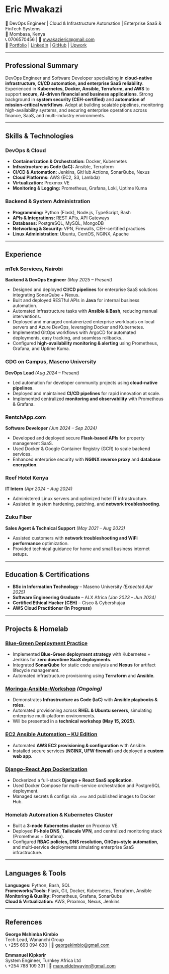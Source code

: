# **Eric Mwakazi**
🔧  DevOps Engineer | Cloud & Infrastructure Automation | Enterprise SaaS & FinTech Systems  
📍 Mombasa, Kenya  
📞 0706570456 | 📧 mwakazieric@gmail.com  
🔗 [Portfolio](https://mwakazieric.vercel.app) | [LinkedIn](https://www.linkedin.com/in/eric-mwakazi) | [GitHub](https://github.com/eric-mwakazi) | [Upwork](https://www.upwork.com/freelancers/~010f6f117ec8ade48c?mp_source=share)

---

## **Professional Summary**

DevOps Engineer and Software Developer specializing in **cloud-native infrastructure, CI/CD automation, and enterprise SaaS reliability**. Experienced in **Kubernetes, Docker, Ansible, Terraform, and AWS** to support **secure, AI-driven financial and business applications**. Strong background in **system security (CEH-certified)** and **automation of mission-critical workflows**. Adept at building scalable pipelines, monitoring high-availability systems, and securing enterprise operations across finance, SaaS, and multi-industry environments.

---

## **Skills & Technologies**

### DevOps & Cloud
- **Containerization & Orchestration:** Docker, Kubernetes  
- **Infrastructure as Code (IaC):** Ansible, Terraform  
- **CI/CD & Automation:** Jenkins, GitHub Actions, SonarQube, Nexus  
- **Cloud Platforms:** AWS (EC2, S3, Lambda)  
- **Virtualization:** Proxmox VE  
- **Monitoring & Logging:** Prometheus, Grafana, Loki, Uptime Kuma  

### Backend & System Administration
- **Programming:** Python (Flask), Node.js, TypeScript, Bash  
- **APIs & Integrations:** REST APIs, API Gateways  
- **Databases:** PostgreSQL, MySQL, MongoDB  
- **Networking & Security:** VPN, Firewalls, CEH-certified practices  
- **Linux Administration:** Ubuntu, CentOS, NGINX, Apache  

---

## **Experience**

### **mTek Services, Nairobi**  
**Backend & DevOps Engineer** *(May 2025 – Present)*  
- Designed and deployed **CI/CD pipelines** for enterprise SaaS solutions integrating SonarQube + Nexus.  
- Built and deployed RESTful APIs in **Java** for internal business automation.  
- Automated infrastructure tasks with **Ansible & Bash**, reducing manual interventions.  
- Deployed and managed containerized enterprise workloads on local servers and Azure DevOps, leveraging Docker and Kubernetes.
- Implemented GitOps workflows with ArgoCD for automated deployments, easy tracking, and seamless rollbacks..  
- Configured **high-availability monitoring & alerting** using Prometheus, Grafana, and Uptime Kuma.  

### **GDG on Campus, Maseno University**  
**DevOps Lead** *(Aug 2024 – Present)*  
- Led automation for developer community projects using **cloud-native pipelines**.  
- Deployed and maintained **CI/CD pipelines** for rapid innovation at scale.  
- Implemented centralized **monitoring and observability** with Prometheus & Grafana.  

### **RentchApp.com**  
**Software Developer** *(Jun 2024 – Sep 2024)*  
- Developed and deployed secure **Flask-based APIs** for property management SaaS.  
- Used Docker & Google Container Registry (GCR) to scale backend services.  
- Enhanced enterprise security with **NGINX reverse proxy** and **database encryption**.  

### **Reef Hotel Kenya**  
**IT Intern** *(Apr 2024 – Aug 2024)*  
- Administered Linux servers and optimized hotel IT infrastructure.  
- Assisted in system hardening, patching, and **network troubleshooting**.  

### **Zuku Fiber**  
**Sales Agent & Technical Support** *(May 2021 – Aug 2023)*  
- Assisted customers with **network troubleshooting and WiFi performance** optimization.  
- Provided technical guidance for home and small business internet setups.  

---

## **Education & Certifications**

- **BSc in Information Technology** – Maseno University *(Expected Apr 2025)*  
- **Software Engineering Graduate** – ALX Africa *(Jan 2023 – Jun 2024)*  
- **Certified Ethical Hacker (CEH)** – Cisco & Cybershujaa  
- **AWS Cloud Practitioner (In Progress)**  

---

## **Projects & Homelab**

### [Blue-Green Deployment Practice](https://github.com/eric-mwakazi/Blue-Green-Deploy-Practice)  
- Implemented **Blue-Green deployment strategy** with Kubernetes + Jenkins for **zero downtime SaaS deployments**.  
- Integrated **SonarQube** for static code analysis and **Nexus** for artifact lifecycle management.  
- Automated infrastructure provisioning using **Terraform** and **Ansible**.  

### [Moringa-Ansible-Workshop](https://github.com/eric-mwakazi/Moringa-Ansible-workshop) *(Ongoing)*  
- Demonstrates **Infrastructure as Code (IaC)** with **Ansible playbooks & roles**.  
- Automated provisioning across **RHEL & Ubuntu servers**, simulating enterprise multi-platform environments.  
- Will be presented in a **technical workshop (May 15, 2025)**.  

### [EC2 Ansible Automation – KU Edition](https://github.com/eric-mwakazi/ku-edition)  
- Automated **AWS EC2 provisioning & configuration** with Ansible.  
- Installed secure services (**NGINX, UFW firewall**) and deployed a **custom web app**.  

### [Django-React App Dockerization](https://github.com/eric-mwakazi/Django-and-React-app-Dockerization)  
- Dockerized a full-stack **Django + React SaaS application**.  
- Used Docker Compose for multi-service orchestration and PostgreSQL deployment.  
- Managed secrets & configs via `.env` and published images to Docker Hub.  

### **Homelab Automation & Kubernetes Cluster**  
- Built a **3-node Kubernetes cluster** on Proxmox VE.  
- Deployed **Pi-hole DNS**, **Tailscale VPN**, and centralized monitoring stack (Prometheus + Grafana).  
- Configured **RBAC policies, DNS resolution, GitOps-style automation**, and multi-service deployments simulating enterprise SaaS infrastructure.  

---

## **Languages & Tools**

**Languages:** Python, Bash, SQL  
**Frameworks/Tools:** Flask, Git, Docker, Kubernetes, Terraform, Ansible  
**Monitoring & Quality:** Prometheus, Grafana, SonarQube  
**Cloud & Virtualization:** AWS, Proxmox, Nexus, Jenkins  

---

## **References**

**George Mshimba Kimbio**  
Tech Lead, Wananchi Group  
📞 +255 693 094 630 | 📧 georgekimbio@gmail.com  

**Emmanuel Kipkorir**  
System Engineer, Turnkey Africa Ltd  
📞 +254 788 109 331 | 📧 manueldebwayjnr@gmail.com  
